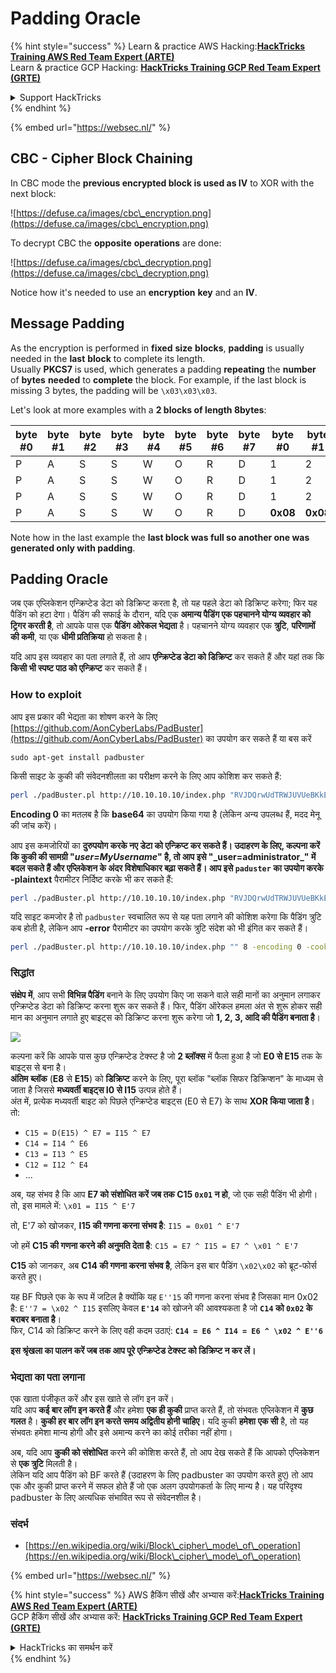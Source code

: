 # Padding Oracle

{% hint style="success" %}
Learn & practice AWS Hacking:<img src="../.gitbook/assets/arte.png" alt="" data-size="line">[**HackTricks Training AWS Red Team Expert (ARTE)**](https://training.hacktricks.xyz/courses/arte)<img src="../.gitbook/assets/arte.png" alt="" data-size="line">\
Learn & practice GCP Hacking: <img src="../.gitbook/assets/grte.png" alt="" data-size="line">[**HackTricks Training GCP Red Team Expert (GRTE)**<img src="../.gitbook/assets/grte.png" alt="" data-size="line">](https://training.hacktricks.xyz/courses/grte)

<details>

<summary>Support HackTricks</summary>

* Check the [**subscription plans**](https://github.com/sponsors/carlospolop)!
* **Join the** 💬 [**Discord group**](https://discord.gg/hRep4RUj7f) or the [**telegram group**](https://t.me/peass) or **follow** us on **Twitter** 🐦 [**@hacktricks\_live**](https://twitter.com/hacktricks\_live)**.**
* **Share hacking tricks by submitting PRs to the** [**HackTricks**](https://github.com/carlospolop/hacktricks) and [**HackTricks Cloud**](https://github.com/carlospolop/hacktricks-cloud) github repos.

</details>
{% endhint %}

{% embed url="https://websec.nl/" %}

## CBC - Cipher Block Chaining

In CBC mode the **previous encrypted block is used as IV** to XOR with the next block:

![https://defuse.ca/images/cbc\_encryption.png](https://defuse.ca/images/cbc\_encryption.png)

To decrypt CBC the **opposite** **operations** are done:

![https://defuse.ca/images/cbc\_decryption.png](https://defuse.ca/images/cbc\_decryption.png)

Notice how it's needed to use an **encryption** **key** and an **IV**.

## Message Padding

As the encryption is performed in **fixed** **size** **blocks**, **padding** is usually needed in the **last** **block** to complete its length.\
Usually **PKCS7** is used, which generates a padding **repeating** the **number** of **bytes** **needed** to **complete** the block. For example, if the last block is missing 3 bytes, the padding will be `\x03\x03\x03`.

Let's look at more examples with a **2 blocks of length 8bytes**:

| byte #0 | byte #1 | byte #2 | byte #3 | byte #4 | byte #5 | byte #6 | byte #7 | byte #0  | byte #1  | byte #2  | byte #3  | byte #4  | byte #5  | byte #6  | byte #7  |
| ------- | ------- | ------- | ------- | ------- | ------- | ------- | ------- | -------- | -------- | -------- | -------- | -------- | -------- | -------- | -------- |
| P       | A       | S       | S       | W       | O       | R       | D       | 1        | 2        | 3        | 4        | 5        | 6        | **0x02** | **0x02** |
| P       | A       | S       | S       | W       | O       | R       | D       | 1        | 2        | 3        | 4        | 5        | **0x03** | **0x03** | **0x03** |
| P       | A       | S       | S       | W       | O       | R       | D       | 1        | 2        | 3        | **0x05** | **0x05** | **0x05** | **0x05** | **0x05** |
| P       | A       | S       | S       | W       | O       | R       | D       | **0x08** | **0x08** | **0x08** | **0x08** | **0x08** | **0x08** | **0x08** | **0x08** |

Note how in the last example the **last block was full so another one was generated only with padding**.

## Padding Oracle

जब एक एप्लिकेशन एन्क्रिप्टेड डेटा को डिक्रिप्ट करता है, तो यह पहले डेटा को डिक्रिप्ट करेगा; फिर यह पैडिंग को हटा देगा। पैडिंग की सफाई के दौरान, यदि एक **अमान्य पैडिंग एक पहचानने योग्य व्यवहार को ट्रिगर करती है**, तो आपके पास एक **पैडिंग ओरेकल भेद्यता** है। पहचानने योग्य व्यवहार एक **त्रुटि**, **परिणामों की कमी**, या एक **धीमी प्रतिक्रिया** हो सकता है।

यदि आप इस व्यवहार का पता लगाते हैं, तो आप **एन्क्रिप्टेड डेटा को डिक्रिप्ट** कर सकते हैं और यहां तक कि **किसी भी स्पष्ट पाठ को एन्क्रिप्ट** कर सकते हैं।

### How to exploit

आप इस प्रकार की भेद्यता का शोषण करने के लिए [https://github.com/AonCyberLabs/PadBuster](https://github.com/AonCyberLabs/PadBuster) का उपयोग कर सकते हैं या बस करें
```
sudo apt-get install padbuster
```
किसी साइट के कुकी की संवेदनशीलता का परीक्षण करने के लिए आप कोशिश कर सकते हैं:
```bash
perl ./padBuster.pl http://10.10.10.10/index.php "RVJDQrwUdTRWJUVUeBKkEA==" 8 -encoding 0 -cookies "login=RVJDQrwUdTRWJUVUeBKkEA=="
```
**Encoding 0** का मतलब है कि **base64** का उपयोग किया गया है (लेकिन अन्य उपलब्ध हैं, मदद मेनू की जांच करें)।

आप इस कमजोरियों का **दुरुपयोग करके नए डेटा को एन्क्रिप्ट कर सकते हैं। उदाहरण के लिए, कल्पना करें कि कुकी की सामग्री "**_**user=MyUsername**_**" है, तो आप इसे "\_user=administrator\_" में बदल सकते हैं और एप्लिकेशन के अंदर विशेषाधिकार बढ़ा सकते हैं। आप इसे `paduster` का उपयोग करके -plaintext** पैरामीटर निर्दिष्ट करके भी कर सकते हैं:
```bash
perl ./padBuster.pl http://10.10.10.10/index.php "RVJDQrwUdTRWJUVUeBKkEA==" 8 -encoding 0 -cookies "login=RVJDQrwUdTRWJUVUeBKkEA==" -plaintext "user=administrator"
```
यदि साइट कमजोर है तो `padbuster` स्वचालित रूप से यह पता लगाने की कोशिश करेगा कि पैडिंग त्रुटि कब होती है, लेकिन आप **-error** पैरामीटर का उपयोग करके त्रुटि संदेश को भी इंगित कर सकते हैं।
```bash
perl ./padBuster.pl http://10.10.10.10/index.php "" 8 -encoding 0 -cookies "hcon=RVJDQrwUdTRWJUVUeBKkEA==" -error "Invalid padding"
```
### सिद्धांत

**संक्षेप में**, आप सभी **विभिन्न पैडिंग** बनाने के लिए उपयोग किए जा सकने वाले सही मानों का अनुमान लगाकर एन्क्रिप्टेड डेटा को डिक्रिप्ट करना शुरू कर सकते हैं। फिर, पैडिंग ऑरेकल हमला अंत से शुरू होकर सही मान का अनुमान लगाते हुए बाइट्स को डिक्रिप्ट करना शुरू करेगा जो **1, 2, 3, आदि की पैडिंग बनाता है**।

![](<../.gitbook/assets/image (561).png>)

कल्पना करें कि आपके पास कुछ एन्क्रिप्टेड टेक्स्ट है जो **2 ब्लॉक्स** में फैला हुआ है जो **E0 से E15** तक के बाइट्स से बना है।\
**अंतिम** **ब्लॉक** (**E8** से **E15**) को **डिक्रिप्ट** करने के लिए, पूरा ब्लॉक "ब्लॉक सिफर डिक्रिप्शन" के माध्यम से जाता है जिससे **मध्यवर्ती बाइट्स I0 से I15** उत्पन्न होते हैं।\
अंत में, प्रत्येक मध्यवर्ती बाइट को पिछले एन्क्रिप्टेड बाइट्स (E0 से E7) के साथ **XOR किया जाता है**। तो:

* `C15 = D(E15) ^ E7 = I15 ^ E7`
* `C14 = I14 ^ E6`
* `C13 = I13 ^ E5`
* `C12 = I12 ^ E4`
* ...

अब, यह संभव है कि आप **E7 को संशोधित करें जब तक C15 `0x01` न हो**, जो एक सही पैडिंग भी होगी। तो, इस मामले में: `\x01 = I15 ^ E'7`

तो, E'7 को खोजकर, **I15 की गणना करना संभव है**: `I15 = 0x01 ^ E'7`

जो हमें **C15 की गणना करने की अनुमति देता है**: `C15 = E7 ^ I15 = E7 ^ \x01 ^ E'7`

**C15** को जानकर, अब **C14 की गणना करना संभव है**, लेकिन इस बार पैडिंग `\x02\x02` को ब्रूट-फोर्स करते हुए।

यह BF पिछले एक के रूप में जटिल है क्योंकि यह `E''15` की गणना करना संभव है जिसका मान 0x02 है: `E''7 = \x02 ^ I15` इसलिए केवल **`E'14`** को खोजने की आवश्यकता है जो **`C14` को `0x02` के बराबर बनाता है**।\
फिर, C14 को डिक्रिप्ट करने के लिए वही कदम उठाएं: **`C14 = E6 ^ I14 = E6 ^ \x02 ^ E''6`**

**इस श्रृंखला का पालन करें जब तक आप पूरे एन्क्रिप्टेड टेक्स्ट को डिक्रिप्ट न कर लें।**

### भेद्यता का पता लगाना

एक खाता पंजीकृत करें और इस खाते से लॉग इन करें।\
यदि आप **कई बार लॉग इन करते हैं** और हमेशा **एक ही कुकी** प्राप्त करते हैं, तो संभवतः एप्लिकेशन में **कुछ** **गलत** है। **कुकी हर बार लॉग इन करते समय अद्वितीय होनी चाहिए**। यदि कुकी **हमेशा** **एक सी** है, तो यह संभवतः हमेशा मान्य होगी और इसे अमान्य करने का कोई तरीका नहीं होगा।

अब, यदि आप **कुकी को संशोधित** करने की कोशिश करते हैं, तो आप देख सकते हैं कि आपको एप्लिकेशन से **एक त्रुटि** मिलती है।\
लेकिन यदि आप पैडिंग को BF करते हैं (उदाहरण के लिए padbuster का उपयोग करते हुए) तो आप एक और कुकी प्राप्त करने में सफल होते हैं जो एक अलग उपयोगकर्ता के लिए मान्य है। यह परिदृश्य padbuster के लिए अत्यधिक संभावित रूप से संवेदनशील है।

### संदर्भ

* [https://en.wikipedia.org/wiki/Block\_cipher\_mode\_of\_operation](https://en.wikipedia.org/wiki/Block\_cipher\_mode\_of\_operation)

{% embed url="https://websec.nl/" %}

{% hint style="success" %}
AWS हैकिंग सीखें और अभ्यास करें:<img src="../.gitbook/assets/arte.png" alt="" data-size="line">[**HackTricks Training AWS Red Team Expert (ARTE)**](https://training.hacktricks.xyz/courses/arte)<img src="../.gitbook/assets/arte.png" alt="" data-size="line">\
GCP हैकिंग सीखें और अभ्यास करें: <img src="../.gitbook/assets/grte.png" alt="" data-size="line">[**HackTricks Training GCP Red Team Expert (GRTE)**<img src="../.gitbook/assets/grte.png" alt="" data-size="line">](https://training.hacktricks.xyz/courses/grte)

<details>

<summary>HackTricks का समर्थन करें</summary>

* [**सदस्यता योजनाएँ**](https://github.com/sponsors/carlospolop) देखें!
* **💬 [**Discord समूह**](https://discord.gg/hRep4RUj7f) या [**टेलीग्राम समूह**](https://t.me/peass) में शामिल हों या **Twitter** पर हमें **फॉलो करें** 🐦 [**@hacktricks\_live**](https://twitter.com/hacktricks\_live)**.**
* **हैकिंग ट्रिक्स साझा करें और [**HackTricks**](https://github.com/carlospolop/hacktricks) और [**HackTricks Cloud**](https://github.com/carlospolop/hacktricks-cloud) गिटहब रिपोजिटरी में PR सबमिट करें।**

</details>
{% endhint %}
